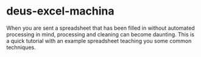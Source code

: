 # deus-excel-machina
When you are sent a spreadsheet that has been filled in without automated processing in mind, processing and cleaning can become daunting. This is a quick tutorial with an example spreadsheet teaching you some common techniques.

